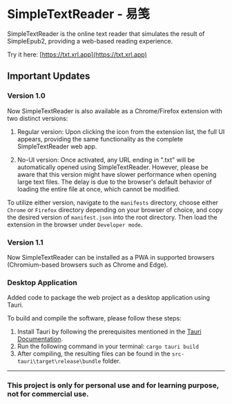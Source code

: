 # SimpleTextReader - 易笺

SimpleTextReader is the online text reader that simulates the result of SimpleEpub2, providing a web-based reading experience.

Try it here: [https://txt.xrl.app](https://txt.xrl.app)

## Important Updates

### Version 1.0

Now SimpleTextReader is also available as a Chrome/Firefox extension with two distinct versions:

1. Regular version: Upon clicking the icon from the extension list, the full UI appears, providing the same functionality as the complete SimpleTextReader web app.

2. No-UI version: Once activated, any URL ending in ".txt" will be automatically opened using SimpleTextReader. However, please be aware that this version might have slower performance when opening large text files. The delay is due to the browser's default behavior of loading the entire file at once, which cannot be modified.

To utilize either version, navigate to the `manifests` directory, choose either `Chrome` or `Firefox` directory depending on your browser of choice, and copy the desired version of `manifest.json` into the root directory. Then load the extension in the browser under `Developer mode`.

### Version 1.1

Now SimpleTextReader can be installed as a PWA in supported browsers (Chromium-based browsers such as Chrome and Edge).

### Desktop Application

Added code to package the web project as a desktop application using Tauri.

To build and compile the software, please follow these steps:

1. Install Tauri by following the prerequisites mentioned in the [Tauri Documentation](https://tauri.app/v1/guides/getting-started/prerequisites).
2. Run the following command in your terminal: `cargo tauri build`
3. After compiling, the resulting files can be found in the `src-tauri\target\release\bundle` folder.

---

### This project is only for personal use and for learning purpose, not for commercial use.
